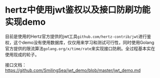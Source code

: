 # hertz中使用jwt鉴权以及接口防刷功能实现demo

目前是使用的Hertz官方提供的jwt工具`github.com/hertz-contrib/jwt`进行鉴权，这个demo没有使用数据库，仅仅用来学习和测试可行性，同时使用Golang官方提供的限流算法`golang.org/x/time/rate`来实现接口防刷。全过程基本实在使用现成的轮子。

接口文档：https://github.com/SmilingSea/jwt_demo/blob/master/jwt_demo.md